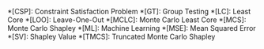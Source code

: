 *[CSP]: Constraint Satisfaction Problem
*[GT]: Group Testing
*[LC]: Least Core
*[LOO]: Leave-One-Out
*[MCLC]: Monte Carlo Least Core
*[MCS]: Monte Carlo Shapley
*[ML]: Machine Learning
*[MSE]: Mean Squared Error
*[SV]: Shapley Value
*[TMCS]: Truncated Monte Carlo Shapley

